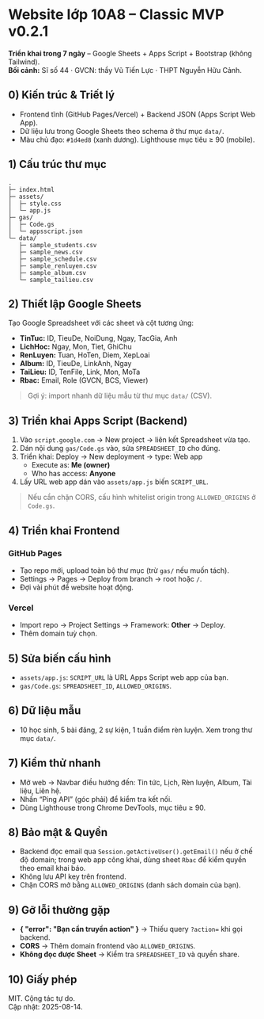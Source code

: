 # Website lớp 10A8 – Classic MVP v0.2.1
**Triển khai trong 7 ngày** – Google Sheets + Apps Script + Bootstrap (không Tailwind).  
**Bối cảnh:** Sĩ số 44 · GVCN: thầy Vũ Tiến Lực · THPT Nguyễn Hữu Cảnh.

## 0) Kiến trúc & Triết lý
- Frontend tĩnh (GitHub Pages/Vercel) + Backend JSON (Apps Script Web App).
- Dữ liệu lưu trong Google Sheets theo schema ở thư mục `data/`.
- Màu chủ đạo: `#1d4ed8` (xanh dương). Lighthouse mục tiêu ≥ 90 (mobile).

## 1) Cấu trúc thư mục
```
.
├─ index.html
├─ assets/
│  ├─ style.css
│  └─ app.js
├─ gas/
│  ├─ Code.gs
│  └─ appsscript.json
└─ data/
   ├─ sample_students.csv
   ├─ sample_news.csv
   ├─ sample_schedule.csv
   ├─ sample_renluyen.csv
   ├─ sample_album.csv
   └─ sample_tailieu.csv
```

## 2) Thiết lập Google Sheets
Tạo Google Spreadsheet với các sheet và cột tương ứng:
- **TinTuc:** ID, TieuDe, NoiDung, Ngay, TacGia, Anh
- **LichHoc:** Ngay, Mon, Tiet, GhiChu
- **RenLuyen:** Tuan, HoTen, Diem, XepLoai
- **Album:** ID, TieuDe, LinkAnh, Ngay
- **TaiLieu:** ID, TenFile, Link, Mon, MoTa
- **Rbac:** Email, Role (GVCN, BCS, Viewer)

> Gợi ý: import nhanh dữ liệu mẫu từ thư mục `data/` (CSV).

## 3) Triển khai Apps Script (Backend)
1. Vào `script.google.com` → New project → liên kết Spreadsheet vừa tạo.
2. Dán nội dung `gas/Code.gs` vào, sửa `SPREADSHEET_ID` cho đúng.
3. Triển khai: Deploy → New deployment → type: Web app
   - Execute as: **Me (owner)**
   - Who has access: **Anyone**
4. Lấy URL web app dán vào `assets/app.js` biến `SCRIPT_URL`.

> Nếu cần chặn CORS, cấu hình whitelist origin trong `ALLOWED_ORIGINS` ở `Code.gs`.

## 4) Triển khai Frontend
### GitHub Pages
- Tạo repo mới, upload toàn bộ thư mục (trừ `gas/` nếu muốn tách).
- Settings → Pages → Deploy from branch → root hoặc `/`.
- Đợi vài phút để website hoạt động.

### Vercel
- Import repo → Project Settings → Framework: **Other** → Deploy.
- Thêm domain tuỳ chọn.

## 5) Sửa biến cấu hình
- `assets/app.js`: `SCRIPT_URL` là URL Apps Script web app của bạn.
- `gas/Code.gs`: `SPREADSHEET_ID`, `ALLOWED_ORIGINS`.

## 6) Dữ liệu mẫu
- 10 học sinh, 5 bài đăng, 2 sự kiện, 1 tuần điểm rèn luyện. Xem trong thư mục `data/`.

## 7) Kiểm thử nhanh
- Mở web → Navbar điều hướng đến: Tin tức, Lịch, Rèn luyện, Album, Tài liệu, Liên hệ.
- Nhấn “Ping API” (góc phải) để kiểm tra kết nối.
- Dùng Lighthouse trong Chrome DevTools, mục tiêu ≥ 90.

## 8) Bảo mật & Quyền
- Backend đọc email qua `Session.getActiveUser().getEmail()` nếu ở chế độ domain; trong web app công khai, dùng sheet `Rbac` để kiểm quyền theo email khai báo.
- Không lưu API key trên frontend.
- Chặn CORS mở bằng `ALLOWED_ORIGINS` (danh sách domain của bạn).

## 9) Gỡ lỗi thường gặp
- **{
  "error": "Bạn cần truyền action"
}** → Thiếu query `?action=` khi gọi backend.
- **CORS** → Thêm domain frontend vào `ALLOWED_ORIGINS`.
- **Không đọc được Sheet** → Kiểm tra `SPREADSHEET_ID` và quyền share.

## 10) Giấy phép
MIT. Cộng tác tự do.  
Cập nhật: 2025-08-14.

